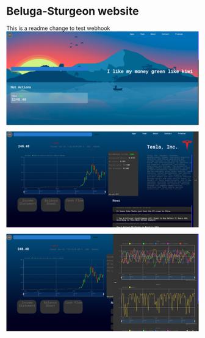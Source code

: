 # Beluga-Sturgeon website

This is a readme change to test webhook
![Alt text](app/services/static/images/homescreen.png)

![Alt text](app/services/static/images/datapage.png)

![Alt text](app/services/static/images/graphspage.png)
